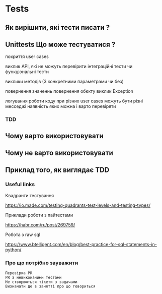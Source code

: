 # Tests 

## Як вирішити, які тести писати ?

## Unittests Що може тестуватися ?
  
  покриття user cases 
  
  виклик API, які не можуть перевірити інтеграційні тести чи функціональні тести
  
  виклики методів (З конкретними параметрами чи без)
 
  повернення значеннь 
    повернення обєкту 
    виклик Exception
  
  логування роботи коду
    при різних user cases можуть бути різні месседжі наявність яких можна і варто перевіряти 


### TDD 
    
## Чому варто використовувати

## Чому не варто використовувати 

## Приклад того, як виглядає TDD

### Useful links

Квадранти тестування 

https://io.made.com/testing-quadrants-test-levels-and-testing-types/
  
Приклади роботи з пайтестами

https://habr.com/ru/post/269759/
  
Робота з raw sql

https://www.btelligent.com/en/blog/best-practice-for-sql-statements-in-python/
 
### Про що потрібно зауважити
    Перевірка PR
    PR з невиконаними тестами
    Не створюються тікети з задачами
    Визначати де в занятті про що говориться